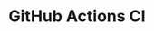 # GitHub Actions CI


































































































































































































































































































































































































































































































































































































































































































































































































































































































































































































































































































































































































































































































































































































































































































































































































































































































